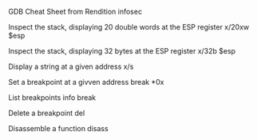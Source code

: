 

GDB Cheat Sheet from Rendition infosec 

Inspect the stack, displaying 20 double words at the ESP register
x/20xw $esp

Inspect the stack, displaying 32 bytes at the ESP register
x/32b $esp

Display a string at a given address
x/s <addr>

Set a breakpoint at a givven address
break *0x<rest of the address>

List breakpoints
info break

Delete a breakpoint
del <breakpoint number>

Disassemble a function
disass <func>

